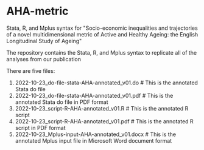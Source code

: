 # AHA-metric
Stata, R, and Mplus syntax for "Socio-economic inequalities and trajectories of a novel multidimensional metric of Active and Healthy Ageing: the English Longitudinal Study of Ageing"

The repository contains the Stata, R, and Mplus syntax to replicate all of the analyses from our publication

There are five files:

1. 2022-10-23_do-file-stata-AHA-annotated_v01.do # This is the annotated Stata do file
2. 2022-10-23_do-file-stata-AHA-annotated_v01.pdf # This is the annotated Stata do file in PDF format
3. 2022-10-23_script-R-AHA-annotated_v01.R # This is the annotated R script
4. 2022-10-23_script-R-AHA-annotated_v01.pdf # This is the annotated R script in PDF format
5. 2022-10-23_Mplus-input-AHA-annotated_v01.docx # This is the annotated Mplus input file in Microsoft Word document format
